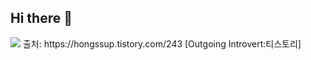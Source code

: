 ## Hi there 👋

<!--
**hyunnbunt/hyunnbunt** is a ✨ _special_ ✨ repository because its `README.md` (this file) appears on your GitHub profile.

Here are some ideas to get you started:

- 🔭 I’m currently working on ...
- 🌱 I’m currently learning ...
- 👯 I’m looking to collaborate on ...
- 🤔 I’m looking for help with ...
- 💬 Ask me about ...
- 📫 How to reach me: ...
- 😄 Pronouns: ...
- ⚡ Fun fact: ...
-->
<img src="https://img.shields.io/badge/텍스트-컬러코드?style=원하는스타일&logo=아이콘이름&logoColor=white"/>
출처: https://hongssup.tistory.com/243 [Outgoing Introvert:티스토리]
